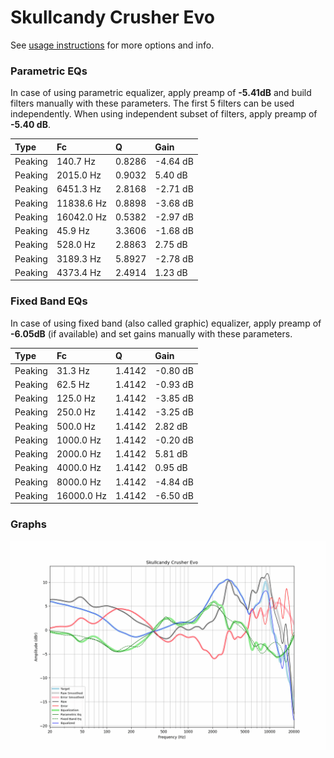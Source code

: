 # Skullcandy Crusher Evo
See [usage instructions](https://github.com/jaakkopasanen/AutoEq#usage) for more options and info.

### Parametric EQs
In case of using parametric equalizer, apply preamp of **-5.41dB** and build filters manually
with these parameters. The first 5 filters can be used independently.
When using independent subset of filters, apply preamp of **-5.40 dB**.

| Type    | Fc         |      Q | Gain     |
|:--------|:-----------|:-------|:---------|
| Peaking | 140.7 Hz   | 0.8286 | -4.64 dB |
| Peaking | 2015.0 Hz  | 0.9032 | 5.40 dB  |
| Peaking | 6451.3 Hz  | 2.8168 | -2.71 dB |
| Peaking | 11838.6 Hz | 0.8898 | -3.68 dB |
| Peaking | 16042.0 Hz | 0.5382 | -2.97 dB |
| Peaking | 45.9 Hz    | 3.3606 | -1.68 dB |
| Peaking | 528.0 Hz   | 2.8863 | 2.75 dB  |
| Peaking | 3189.3 Hz  | 5.8927 | -2.78 dB |
| Peaking | 4373.4 Hz  | 2.4914 | 1.23 dB  |

### Fixed Band EQs
In case of using fixed band (also called graphic) equalizer, apply preamp of **-6.05dB**
(if available) and set gains manually with these parameters.

| Type    | Fc         |      Q | Gain     |
|:--------|:-----------|:-------|:---------|
| Peaking | 31.3 Hz    | 1.4142 | -0.80 dB |
| Peaking | 62.5 Hz    | 1.4142 | -0.93 dB |
| Peaking | 125.0 Hz   | 1.4142 | -3.85 dB |
| Peaking | 250.0 Hz   | 1.4142 | -3.25 dB |
| Peaking | 500.0 Hz   | 1.4142 | 2.82 dB  |
| Peaking | 1000.0 Hz  | 1.4142 | -0.20 dB |
| Peaking | 2000.0 Hz  | 1.4142 | 5.81 dB  |
| Peaking | 4000.0 Hz  | 1.4142 | 0.95 dB  |
| Peaking | 8000.0 Hz  | 1.4142 | -4.84 dB |
| Peaking | 16000.0 Hz | 1.4142 | -6.50 dB |

### Graphs
![](./Skullcandy%20Crusher%20Evo.png)